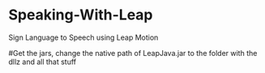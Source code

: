 # Speaking-With-Leap
Sign Language to Speech using Leap Motion

#Get the jars, change the native path of LeapJava.jar to the folder with the dllz and all that stuff

